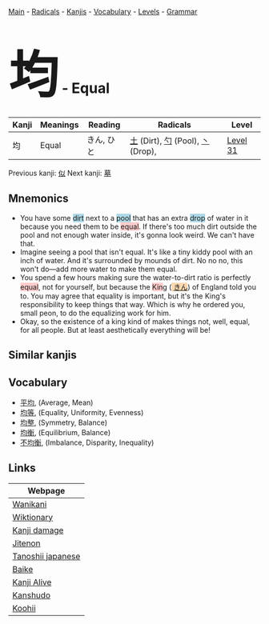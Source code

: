 <style> bigfont {font-size: 100px}</style>
[Main](../index.md) -
[Radicals](../radicals.md) -
[Kanjis](../kanjis.md) -
[Vocabulary](../vocabulary.md) -
[Levels](../levels.md) -
[Grammar](../grammar.md)
# <bigfont> 均</bigfont> - Equal 

| Kanji | Meanings | Reading | Radicals | Level |
| --- | --- | --- | --- | --- |
| 均 | Equal | きん, ひと | [土](../radicals/土.md) (Dirt), [勺](../radicals/勺.md) (Pool), [丶](../radicals/丶.md) (Drop),  | [Level 31](../levels/wk_level31.md) |

Previous kanji: [似](似.md) Next kanji: [墓](墓.md) 

## Mnemonics
 * You have some <span style="background-color:#ADD8E6"> dirt</span> next to a <span style="background-color:#ADD8E6"> pool</span> that has an extra <span style="background-color:#ADD8E6"> drop</span> of water in it because you need them to be <span style="background-color:#ffcccb"> equal</span>. If there's too much dirt outside the pool and not enough water inside, it's gonna look weird. We can't have that.
* Imagine seeing a pool that isn't equal. It's like a tiny kiddy pool with an inch of water. And it's surrounded by mounds of dirt. No no no, this won't do—add more water to make them equal.
* You spend a few hours making sure the water-to-dirt ratio is perfectly <span style="background-color:#ffcccb"> equal</span>, not for yourself, but because the <span style="background-color:#ffcccb"> Kin</span>g (<span style="background-color:#fed8b1"> [きん](https://jisho.org/search/きん)</span>) of England told you to. You may agree that equality is important, but it's the King's responsibility to keep things that way. Which is why he ordered you, small peon, to do the equalizing work for him.
* Okay, so the existence of a king kind of makes things not, well, equal, for all people. But at least aesthetically everything will be!


## Similar kanjis
 


## Vocabulary
 * [平均](../vocabulary/均.md), (Average, Mean)
* [均等](../vocabulary/均.md), (Equality, Uniformity, Evenness)
* [均整](../vocabulary/均.md), (Symmetry, Balance)
* [均衡](../vocabulary/均.md), (Equilibrium, Balance)
* [不均衡](../vocabulary/均.md), (Imbalance, Disparity, Inequality)



## Links 

| Webpage |
| --- |
| [Wanikani          ](https://www.wanikani.com/kanji/均) |
| [Wiktionary        ](https://en.wiktionary.org/wiki/均) |
| [Kanji damage      ](http://www.kanjidamage.com/kanji/search?utf8=✓&q=均) |
| [Jitenon           ](https://jitenon.com/kanji/均) |
| [Tanoshii japanese ](https://www.tanoshiijapanese.com/dictionary/kanji.cfm?k=均) |
| [Baike             ](https://baike.baidu.com/item/均) |
| [Kanji Alive       ](https://app.kanjialive.com/均) |
| [Kanshudo          ](https://www.kanshudo.com/searchmn?q=均) |
| [Koohii            ](https://kanji.koohii.com/study/kanji/均) |
